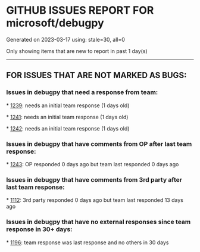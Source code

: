 
# GITHUB ISSUES REPORT FOR microsoft/debugpy


Generated on 2023-03-17 using: stale=30, all=0


Only showing items that are new to report in past 1 day(s)


---

## FOR ISSUES THAT ARE NOT MARKED AS BUGS:


### Issues in debugpy that need a response from team:


\* [1239](https://github.com/microsoft/debugpy/issues/1239 "Hiding variables in launch.json via variablePresentation does not work"): needs an initial team response (1 days old)

\* [1241](https://github.com/microsoft/debugpy/issues/1241 "test_flask.py and test_run.py fail"): needs an initial team response (1 days old)

\* [1242](https://github.com/microsoft/debugpy/issues/1242 "1.6.6: pytest is failing"): needs an initial team response (1 days old)

### Issues in debugpy that have comments from OP after last team response:


\* [1243](https://github.com/microsoft/debugpy/issues/1243 "'args' not passed to python when launching a debug session."): OP responded 0 days ago but team last responded 0 days ago

### Issues in debugpy that have comments from 3rd party after last team response:


\* [1112](https://github.com/microsoft/debugpy/issues/1112 "Support pyqt6"): 3rd party responded 0 days ago but team last responded 13 days ago

### Issues in debugpy that have no external responses since team response in 30+ days:


\* [1196](https://github.com/microsoft/debugpy/issues/1196 "Debugpy cannot connect to process using process ID on Ubuntu 22.10"): team response was last response and no others in 30 days
